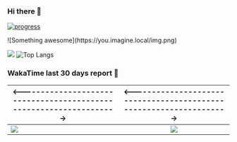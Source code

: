 ### Hi there 👋

[![progress](https://github.com/LumaKernel/LumaKernel/workflows/progress/badge.svg)](https://github.com/VitaliyOleinik/VitaliyOleinik/actions?query=workflow%3Aprogress)

!\[Something awesome\](https:<span></span>//you.imagine.local/img.png)

![](https://github-readme-stats.vercel.app/api?username=VitaliyOleinik&count_private=true)
![Top Langs](https://github-readme-stats.vercel.app/api/top-langs/?username=VitaliyOleinik&layout=compact)

### WakaTime last 30 days report 🐾

| \<------------------------------------------------------------------\> | \<------------------------------------------------------------------\> |
| ------------- |:-------------:|
| [![](https://wakatime.com/share/@luma/9db3eb0e-f37e-4147-a591-644760d4ecc9.svg)](https://wakatime.com/share/@luma/9db3eb0e-f37e-4147-a591-644760d4ecc9.svg) | [![](https://wakatime.com/share/@luma/4b3f5e09-c915-42d1-9aa0-b711d5806a10.svg)](https://wakatime.com/share/@luma/4b3f5e09-c915-42d1-9aa0-b711d5806a10.svg) |


<!--
**VitaliyOleinik/VitaliyOleinik** is a ✨ _special_ ✨ repository because its `README.md` (this file) appears on your GitHub profile.

Here are some ideas to get you started:

- 🔭 I’m currently working on ...
- 🌱 I’m currently learning ...
- 👯 I’m looking to collaborate on ...
- 🤔 I’m looking for help with ...
- 💬 Ask me about ...
- 📫 How to reach me: ...
- 😄 Pronouns: ...
- ⚡ Fun fact: ...
(https://github-readme-stats.vercel.app/api?username=vitaliyoleinik)](https://github.com/anuraghazra/github-readme-stats)
-->
